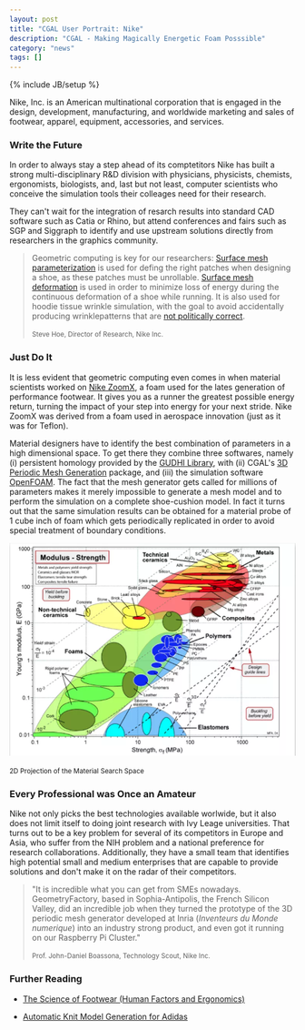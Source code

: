 ```yaml
---
layout: post
title: "CGAL User Portrait: Nike"
description: "CGAL - Making Magically Energetic Foam Posssible"
category: "news"
tags: []
---
```

{% include JB/setup %}

<p>Nike, Inc. is an American multinational corporation that is engaged
in the design, development, manufacturing, and worldwide marketing and
sales of footwear, apparel, equipment, accessories, and services.</p>


<h3>Write the Future</h3>

<p>In order to always stay a step ahead of its comptetitors Nike has
built a strong multi-disciplinary R&D division with physicians, physicists, chemists,
ergonomists, biologists, and, last but not least, computer scientists
who conceive the simulation tools their colleages need for their research.</p>

<p>They can't wait for the integration of resarch results into standard
CAD software such as Catia or Rhino, but attend conferences and fairs
such as SGP and Siggraph to identify and use upstream solutions directly
from researchers in the graphics community.</p>

<blockquote>
<p>Geometric computing is key for our researchers:
<a href="https://doc.cgal.org/latest/Manual/packages.html#PkgSurfaceParameterizationSummary">
Surface mesh parameterization</a>
is used for defing the right patches when designing a shoe, as these patches must
be unrollable.
<a href="https://doc.cgal.org/latest/Manual/packages.html#PkgSurfaceMeshDeformationSummary">
Surface mesh deformation</a> is used in order to minimize loss of energy during the
continuous deformation of a shoe while running. It is also used for
hoodie tissue wrinkle simulation, with the goal to avoid accidentally producing wrinklepatterns 
that are 
<a href="https://www.nike.com/t/sportswear-gym-vintage-womens-full-zip-hoodie-plus-size-zrn3LS/AR1203-091">not politically correct</a>.</p>
<p><small>Steve Hoe, Director of Research, Nike Inc.</small></p>
</blockquote>


<h3>Just Do It</h3>

<p>It is less evident that geometric computing even comes in when material scientists 
worked on  <a href="https://www.nike.com/us/en_us/c/innovation/zoom">Nike ZoomX</a>,
a foam used for the lates generation of performance footwear. It gives you as a runner the greatest 
possible energy return, turning the impact of your step into energy for your next stride.
Nike ZoomX was derived from a foam used in aerospace innovation (just as it was for Teflon).</p>


<p>Material designers have to identify the best combination of parameters in a high dimensional space. 
To get there they combine three softwares, namely (i) persistent homology provided by the 
<a href="http://gudhi.gforge.inria.fr/">GUDHI Library</a>, with (ii) CGAL's
<a href="https://doc.cgal.org/latest/Manual/packages.html#PkgPeriodic3Mesh3">
3D Periodic Mesh Generation</a> package, and (iii) the simulation software <a href="https://openfoam.org">OpenFOAM</a>.
The fact that the mesh generator gets called for millions of parameters makes it merely impossible 
to generate a mesh model and to perform the simulation on a complete shoe-cushion model.
In fact it turns out that the same simulation results can be obtained for a material probe of 1 cube inch of foam
which gets periodically replicated in order to avoid special treatment of boundary conditions.


![](/images/modulus.png)
<p><small>2D Projection of the Material Search Space</small></p>

<h3>Every Professional was Once an Amateur</h3>

<p>Nike not only picks the best technologies available worlwide, 
but it also does not limit itself to doing joint research with
Ivy Leage universities. That turns out to be a key problem for several of its competitors in Europe and Asia,
who suffer from the NIH problem and a national preference for research collaborations. Additionally, they have
a small team that identifies high potential small and medium enterprises that are capable to provide solutions and
don't make it on the radar of their competitors.<p>

<blockquote>
<p>"It is incredible what you can get from SMEs nowadays. 
GeometryFactory, based in Sophia-Antipolis, the French Silicon Valley,
did an incredible job when they turned the prototype of the 3D periodic mesh generator developed at Inria
(<em>Inventeurs du Monde numerique</em>) into an industry strong product, and even got it running on our Raspberry Pi Cluster."</p>
 <p><small>Prof. John-Daniel Boassona, Technology Scout, Nike Inc.</small></p>
</blockquote>

<h3>Further Reading</h3>


 - <a href="https://www.amazon.com/s?k=9781439835685&i=stripbooks&linkCode=qs">The Science of Footwear (Human Factors and Ergonomics)</a>

 - <a href="https://cims.nyu.edu/gcl/papers/2018-StitchMeshing.pdf">Automatic Knit Model Generation for Adidas</a>
